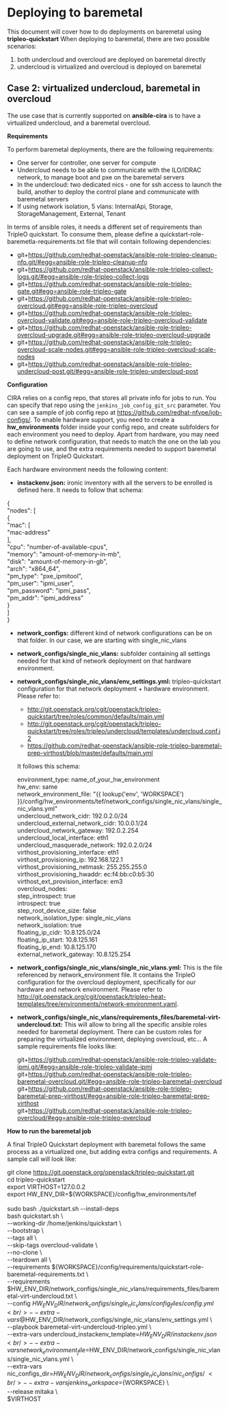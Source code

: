 Deploying to baremetal
====================

This document will cover how to do deployments on baremetal using **tripleo-quickstart**
When deploying to baremetal, there are two possible scenarios:

 1. both undercloud and overcloud are deployed on baremetal directly
 2. undercloud is virtualized and overcloud is deployed on baremetal

Case 2: virtualized undercloud, baremetal in overcloud
------------------------------------------------------------------------
The use case that is currently supported on **ansible-cira** is to have a virtualized undercloud, and a baremetal overcloud.

**Requirements**

To perform baremetal deployments, there are the following requirements:
 - One server for controller, one server for compute
 - Undercloud needs to be able to communicate with the ILO/IDRAC network, to manage boot and pxe on the baremetal servers
 - In the undercloud: two dedicated nics - one for ssh access to launch the build, another to deploy the control plane and communicate with baremetal servers
 - If using network isolation, 5 vlans: InternalApi, Storage, StorageManagement, External, Tenant

In terms of ansible roles, it needs a different set of requirements than TripleO quickstart. To consume them, please define
a quickstart-role-baremetla-requirements.txt file that will contain following dependencies:

- git+https://github.com/redhat-openstack/ansible-role-tripleo-cleanup-nfo.git/#egg=ansible-role-tripleo-cleanup-nfo
- git+https://github.com/redhat-openstack/ansible-role-tripleo-collect-logs.git/#egg=ansible-role-tripleo-collect-logs
- git+https://github.com/redhat-openstack/ansible-role-tripleo-gate.git#egg=ansible-role-tripleo-gate
- git+https://github.com/redhat-openstack/ansible-role-tripleo-overcloud.git#egg=ansible-role-tripleo-overcloud
- git+https://github.com/redhat-openstack/ansible-role-tripleo-overcloud-validate.git#egg=ansible-role-tripleo-overcloud-validate
- git+https://github.com/redhat-openstack/ansible-role-tripleo-overcloud-upgrade.git#egg=ansible-role-tripleo-overcloud-upgrade
- git+https://github.com/redhat-openstack/ansible-role-tripleo-overcloud-scale-nodes.git#egg=ansible-role-tripleo-overcloud-scale-nodes
- git+https://github.com/redhat-openstack/ansible-role-tripleo-undercloud-post.git/#egg=ansible-role-tripleo-undercloud-post

 
**Configuration**

CIRA relies on a config repo, that stores all private info for jobs to run. You can specify that repo using the ``jenkins_job_config_git_src`` parameter.
You can see a sample of job config repo at https://github.com/redhat-nfvpe/job-configs/. To enable hardware support, you need to create a
**hw_environments** folder inside your config repo, and create subfolders for each environment you need to deploy. Apart from hardware, you may need
to define network configuration, that needs to match the one on the lab you are going to use, and the extra requirements needed to support
baremetal deployment on TripleO Quickstart.

Each hardware environment needs the following content:

 - **instackenv.json:** ironic inventory with all the servers to be enrolled is defined here. It needs to follow that schema:

  {<br />
    "nodes": [<br />
      {<br />
        "mac": [<br />
          "mac-address"<br />
        ],<br />
        "cpu": "number-of-available-cpus",<br />
        "memory": "amount-of-memory-in-mb",<br />
        "disk": "amount-of-memory-in-gb",<br />
        "arch": "x864_64",<br />
        "pm_type": "pxe_ipmitool",<br />
        "pm_user": "ipmi_user",<br />
        "pm_password": "ipmi_pass",<br />
        "pm_addr": "ipmi_address"<br />
      }<br />
    ]<br />
  }<br />

 - **network_configs:** different kind of network configurations can be on that folder. In our case, we are starting with single_nic_vlans
 - **network_configs/single_nic_vlans:** subfolder containing all settings needed for that kind of network deployment on that hardware environment.
 - **network_configs/single_nic_vlans/env_settings.yml:** tripleo-quickstart configuration for that network deployment + hardware environment. Please refer to:
   - http://git.openstack.org/cgit/openstack/tripleo-quickstart/tree/roles/common/defaults/main.yml
   - http://git.openstack.org/cgit/openstack/tripleo-quickstart/tree/roles/tripleo/undercloud/templates/undercloud.conf.j2
   - https://github.com/redhat-openstack/ansible-role-tripleo-baremetal-prep-virthost/blob/master/defaults/main.yml

   It follows this schema:

   environment_type: name_of_your_hw_environment<br />
   hw_env: same<br />
   network_environment_file: "{{ lookup('env', 'WORKSPACE') }}/config/hw_environments/tef/network_configs/single_nic_vlans/single_nic_vlans.yml"<br />
   undercloud_network_cidr: 192.0.2.0/24<br />
   undercloud_external_network_cidr: 10.0.0.1/24<br />
   undercloud_network_gateway: 192.0.2.254<br />
   undercloud_local_interface: eth1<br />
   undercloud_masquerade_network: 192.0.2.0/24<br />
   virthost_provisioning_interface: eth1<br />
   virthost_provisioning_ip: 192.168.122.1<br />
   virthost_provisioning_netmask: 255.255.255.0<br />
   virthost_provisioning_hwaddr: ec:f4:bb:c0:b5:30<br />
   virthost_ext_provision_interface: em3<br />
   overcloud_nodes:<br />
   step_introspect: true<br />
   introspect: true<br />
   step_root_device_size: false<br />
   network_isolation_type: single_nic_vlans<br />
   network_isolation: true<br />
   floating_ip_cidr: 10.8.125.0/24<br />
   floating_ip_start: 10.8.125.161<br />
   floating_ip_end: 10.8.125.170<br />
   external_network_gateway: 10.8.125.254<br />

 - **network_configs/single_nic_vlans/single_nic_vlans.yml:** This is the file referenced by network_environment file. It contains the TripleO configuration for
  the overcloud deployment, specifically for our hardware and network environment. Please refer to 
  http://git.openstack.org/cgit/openstack/tripleo-heat-templates/tree/environments/network-environment.yaml.


 - **network_configs/single_nic_vlans/requirements_files/baremetal-virt-undercloud.txt:** This will allow to bring all the specific ansible roles needed for baremetal deployment.
   There can be custom roles for preparing the virtualized environment, deploying overcloud, etc... A sample requirements file looks like:

   git+https://github.com/redhat-openstack/ansible-role-tripleo-validate-ipmi.git/#egg=ansible-role-tripleo-validate-ipmi<br />
   git+https://github.com/redhat-openstack/ansible-role-tripleo-baremetal-overcloud.git/#egg=ansible-role-tripleo-baremetal-overcloud<br />
   git+https://github.com/redhat-openstack/ansible-role-tripleo-baremetal-prep-virthost/#egg=ansible-role-tripleo-baremetal-prep-virthost<br />
   git+https://github.com/redhat-openstack/ansible-role-tripleo-overcloud/#egg=ansible-role-tripleo-overcloud<br />

**How to run the baremetal job**

A final TripleO Quickstart deployment with baremetal follows the same process as a virtualized one, but adding extra configs and
requirements. A sample call will look like:

git clone https://git.openstack.org/openstack/tripleo-quickstart.git<br />
cd tripleo-quickstart<br />
export VIRTHOST=127.0.0.2<br />
export HW_ENV_DIR=${WORKSPACE}/config/hw_environments/tef<br /><br />
sudo bash ./quickstart.sh --install-deps<br />
bash quickstart.sh \ <br />
  --working-dir /home/jenkins/quickstart \ <br />
  --bootstrap \ <br />
  --tags all \ <br />
  --skip-tags overcloud-validate \ <br />
  --no-clone \ <br />
  --teardown all \ <br />
  --requirements ${WORKSPACE}/config/requirements/quickstart-role-baremetal-requirements.txt \ <br />
  --requirements $HW_ENV_DIR/network_configs/single_nic_vlans/requirements_files/baremetal-virt-undercloud.txt \ <br />
  --config $HW_ENV_DIR/network_configs/single_nic_vlans/config_files/config.yml \ <br />
  --extra-vars @$HW_ENV_DIR/network_configs/single_nic_vlans/env_settings.yml \ <br />
  --playbook baremetal-virt-undercloud-tripleo.yml \ <br />
  --extra-vars undercloud_instackenv_template=$HW_ENV_DIR/instackenv.json \ <br />
  --extra-vars network_environment_file=$HW_ENV_DIR/network_configs/single_nic_vlans/single_nic_vlans.yml \ <br />
  --extra-vars nic_configs_dir=$HW_ENV_DIR/network_configs/single_nic_vlans/nic_configs/ \ <br />
  --extra-vars jenkins_workspace=${WORKSPACE} \ <br />
  --release mitaka \ <br />
  $VIRTHOST
